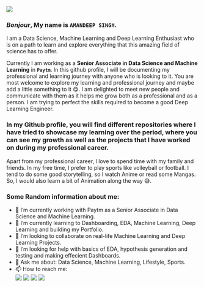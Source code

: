 ![](https://i.pinimg.com/originals/b9/7d/c2/b97dc288d71e7938c1ce8b7faacdc9ac.gif)
### *Bonjour*,  My name is `AMANDEEP SINGH`. 
I am a Data Science, Machine Learning and Deep Learning Enthusiast who is on a path to learn and explore everything that this amazing field of science has to offer. 

Currently I am working as a **Senior Associate in Data Science and Machine Learning** in **`Paytm`**. In this github profile, I will be documenting my professional and learning journey with anyone who is looking to it.
You are most welcome to explore my learning and professional journey and maybe add a little something to it 😋. I am delighted to meet new people and communicate with them as it helps me grow both as a professional and as a person. I am trying to perfect the skills required to become a good Deep Learning Engineer.  

### In my Github profile, you will find different repositories where I have tried to showcase my learning over the period, where you can see my growth as well as the projects that I have worked on during my professional career.

Apart from my professional career, I love to spend time with my family and friends. In my free time, I prefer to play sports like volleyball or football. I tend to do some good storytelling, so I watch Anime or read some Mangas. So, I would also learn a bit of Animation along the way 😅. 

### Some Random information about me:
- 🔭 I’m currently working with Paytm as a Senior Associate in Data Science and Machine Learning.
- 🌱 I’m currently learning to Dashboarding, EDA, Machine Learning, Deep Learning and building my Portfolio.
- 👯 I’m looking to collaborate on real-life Machine Learning and Deep Learning Projects.
- 🤔 I’m looking for help with basics of EDA, hypothesis generation and testing and making effecient Dashboards.
- 💬 Ask me about: Data Science, Machine Learning, Lifestyle, Sports.
- 📫 How to reach me: 
</br>[![](https://github.com/AmandeepSinghDhalla/images/blob/main/icons8-linkedin-64.png)](https://www.linkedin.com/in/amandeepsinghdhalla/) [![](https://github.com/AmandeepSinghDhalla/images/blob/main/icons8-twitter-64.png)](https://twitter.com/AmandeepDhalla) [![](https://github.com/AmandeepSinghDhalla/images/blob/main/icons8-instagram-old-64.png)](https://www.instagram.com/amandeepsinghdhalla/) [![](https://github.com/AmandeepSinghDhalla/images/blob/main/icons8-microsoft-outlook-48.png)](https://www.rapidtables.com/tools/notepad.html?txt=amandeepsinghdhalla%40live.com) 
